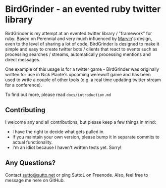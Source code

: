# BirdGrinder - an evented ruby twitter library #

BirdGrinder is my attempt at an evented twitter library / "framework"
for ruby. Based on Perennial and very much influenced by [Marvin](http://github.com/Sutto/marvin)'s design, even to the
level of sharing a lot of code, BirdGrinder is designed to make
it simple and easy to create twitter bots / clients that react to
events such as processing searches / streams, automatically processing
mentions and direct messages.

One example of this usage is for a twitter game - BirdGrinder was
originally written for use in Nick Plante's upcoming werewolf game
and has been used to write a couple of other tools (e.g. a real
time updating twitter stream for a conference).

To find out more, please read `docs/introduction.md`

## Contributing ##

I welcome any and all contributions, but please keep a few things in mind:

- I have the right to decide what gets pulled in.
- If you maintain your own version, please bump it in separate commits to actual functionality.
- I'm an idiot because I haven't written tests yet. Sorry!

## Any Questions? ##

Contact sutto@sutto.net or ping SuttoL on Freenode.
Also, feel free to message me here on GitHub.